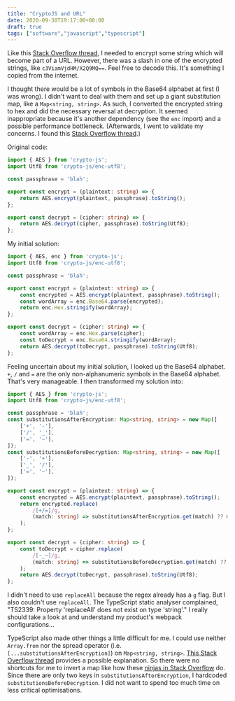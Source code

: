 ```yaml
---
title: "CryptoJS and URL"
date: 2020-09-30T19:17:00+08:00
draft: true
tags: ["software","javascript","typescript"]
---
```

Like this [Stack Overflow thread](https://stackoverflow.com/questions/43399093/encrypt-cryptojs-without-special-characters), I needed to encrypt some string which will become part of a URL. However, there was a slash in one of the encrypted strings, like `c3ViamVjdHM/X2Q9MQ==`. Feel free to decode this. It's something I copied from the internet.

I thought there would be a lot of symbols in the Base64 alphabet at first (I was wrong). I didn't want to deal with them and set up a giant substitution map, like a `Map<string, string>`. As such, I converted the encrypted string to hex and did the necessary reversal at decryption. It seemed inappropriate because it's another dependency (see the `enc` import) and a possible performance bottleneck. (Afterwards, I went to validate my concerns. I found this [Stack Overflow thread](https://stackoverflow.com/questions/26943420/which-is-faster-hex-encoding-or-base64-encoding).)

Original code:

```typescript
import { AES } from 'crypto-js';
import Utf8 from 'crypto-js/enc-utf8';

const passphrase = 'blah';

export const encrypt = (plaintext: string) => {
    return AES.encrypt(plaintext, passphrase).toString();
};

export const decrypt = (cipher: string) => {
    return AES.decrypt(cipher, passphrase).toString(Utf8);
};
```

My initial solution:

```typescript
import { AES, enc } from 'crypto-js';
import Utf8 from 'crypto-js/enc-utf8';

const passphrase = 'blah';

export const encrypt = (plaintext: string) => {
    const encrypted = AES.encrypt(plaintext, passphrase).toString();
    const wordArray = enc.Base64.parse(encrypted);
    return enc.Hex.stringify(wordArray);
};

export const decrypt = (cipher: string) => {
    const wordArray = enc.Hex.parse(cipher);
    const toDecrypt = enc.Base64.stringify(wordArray);
    return AES.decrypt(toDecrypt, passphrase).toString(Utf8);
};
```

Feeling uncertain about my initial solution, I looked up the Base64 alphabet. `+`, `/` and `=` are the only non-alphanumeric symbols in the Base64 alphabet. That's very manageable. I then transformed my solution into:

```typescript
import { AES } from 'crypto-js';
import Utf8 from 'crypto-js/enc-utf8';

const passphrase = 'blah';
const substitutionsAfterEncryption: Map<string, string> = new Map([
    ['+', '-'],
    ['/', '_'],
    ['=', '~'],
]);
const substitutionsBeforeDecryption: Map<string, string> = new Map([
    ['-', '+'],
    ['_', '/'],
    ['=', '~'],
]);

export const encrypt = (plaintext: string) => {
    const encrypted = AES.encrypt(plaintext, passphrase).toString();
    return encrypted.replace(
        /[+/=]/g,
        (match: string) => substitutionsAfterEncryption.get(match) ?? match
    );
};

export const decrypt = (cipher: string) => {
    const toDecrypt = cipher.replace(
        /[-_~]/g,
        (match: string) => substitutionsBeforeDecryption.get(match) ?? match
    );
    return AES.decrypt(toDecrypt, passphrase).toString(Utf8);
};
```

I didn't need to use `replaceAll` because the regex already has a `g` flag. But I also couldn't use `replaceAll`. The TypeScript static analyser complained, "TS2339: Property 'replaceAll' does not exist on type 'string'." I really should take a look at and understand my product's webpack configurations...

TypeScript also made other things a little difficult for me. I could use neither `Array.from` nor the spread operator (i.e. `[...substitutionsAfterEncryption]`) on `Map<string, string>`. [This Stack Overflow thread](https://stackoverflow.com/questions/44451901/spread-syntax-with-map-doesnt-work) provides a possible explanation. So there were no shortcuts for me to invert a map like how these [ninjas in Stack Overflow](https://stackoverflow.com/questions/56550463/invert-a-map-object) do. Since there are only two keys in `substitutionsAfterEncryption`, I hardcoded `substitutionsBeforeDecryption`. I did not want to spend too much time on less critical optimisations.
